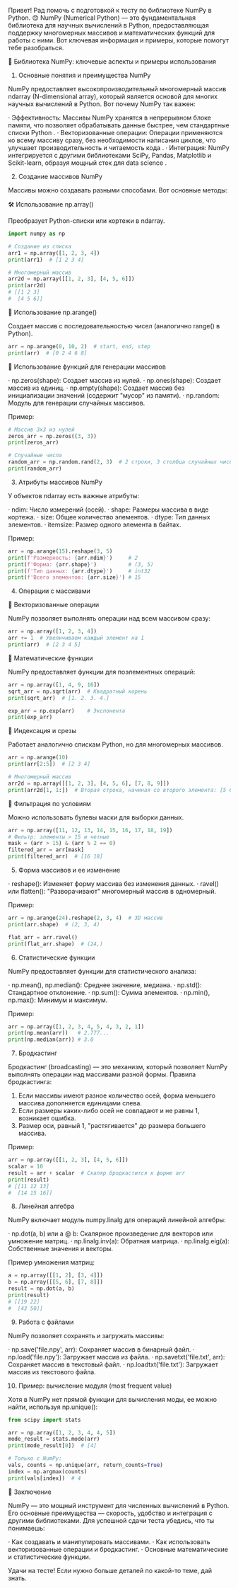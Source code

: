 Привет! Рад помочь с подготовкой к тесту по библиотеке NumPy в Python. 😊 NumPy (Numerical Python) — это фундаментальная библиотека для научных вычислений в Python, предоставляющая поддержку многомерных массивов и математических функций для работы с ними. Вот ключевая информация и примеры, которые помогут тебе разобраться.

🧠 Библиотека NumPy: ключевые аспекты и примеры использования

1. Основные понятия и преимущества NumPy

NumPy предоставляет высокопроизводительный многомерный массив ndarray (N-dimensional array), который является основой для многих научных вычислений в Python. Вот почему NumPy так важен:

· Эффективность: Массивы NumPy хранятся в непрерывном блоке памяти, что позволяет обрабатывать данные быстрее, чем стандартные списки Python .
· Векторизованные операции: Операции применяются ко всему массиву сразу, без необходимости написания циклов, что улучшает производительность и читаемость кода .
· Интеграция: NumPy интегрируется с другими библиотеками SciPy, Pandas, Matplotlib и Scikit-learn, образуя мощный стек для data science .

2. Создание массивов NumPy

Массивы можно создавать разными способами. Вот основные методы:

🛠️ Использование np.array()

Преобразует Python-списки или кортежи в ndarray.

```python
import numpy as np

# Создание из списка
arr1 = np.array([1, 2, 3, 4])
print(arr1)  # [1 2 3 4]

# Многомерный массив
arr2d = np.array([[1, 2, 3], [4, 5, 6]])
print(arr2d)
# [[1 2 3]
#  [4 5 6]]
```

🔢 Использование np.arange()

Создает массив с последовательностью чисел (аналогично range() в Python).

```python
arr = np.arange(0, 10, 2)  # start, end, step
print(arr)  # [0 2 4 6 8]
```

🎲 Использование функций для генерации массивов

· np.zeros(shape): Создает массив из нулей.
· np.ones(shape): Создает массив из единиц.
· np.empty(shape): Создает массив без инициализации значений (содержит "мусор" из памяти).
· np.random: Модуль для генерации случайных массивов.

Пример:

```python
# Массив 3x3 из нулей
zeros_arr = np.zeros((3, 3))
print(zeros_arr)

# Случайные числа
random_arr = np.random.rand(2, 3)  # 2 строки, 3 столбца случайных чисел от 0 до 1
print(random_arr)
```

3. Атрибуты массивов NumPy

У объектов ndarray есть важные атрибуты:

· ndim: Число измерений (осей).
· shape: Размеры массива в виде кортежа.
· size: Общее количество элементов.
· dtype: Тип данных элементов.
· itemsize: Размер одного элемента в байтах.

Пример:

```python
arr = np.arange(15).reshape(3, 5)
print(f'Размерность: {arr.ndim}')     # 2
print(f'Форма: {arr.shape}')          # (3, 5)
print(f'Тип данных: {arr.dtype}')     # int32
print(f'Всего элементов: {arr.size}') # 15
```

4. Операции с массивами

🔄 Векторизованные операции

NumPy позволяет выполнять операции над всем массивом сразу:

```python
arr = np.array([1, 2, 3, 4])
arr += 1  # Увеличиваем каждый элемент на 1
print(arr)  # [2 3 4 5]
```

🧮 Математические функции

NumPy предоставляет функции для поэлементных операций:

```python
arr = np.array([1, 4, 9, 16])
sqrt_arr = np.sqrt(arr)  # Квадратный корень
print(sqrt_arr)  # [1. 2. 3. 4.]

exp_arr = np.exp(arr)    # Экспонента
print(exp_arr)
```

🧩 Индексация и срезы

Работает аналогично спискам Python, но для многомерных массивов.

```python
arr = np.arange(10)
print(arr[2:5])  # [2 3 4]

# Многомерный массив
arr2d = np.array([[1, 2, 3], [4, 5, 6], [7, 8, 9]])
print(arr2d[1, 1:])  # Вторая строка, начиная со второго элемента: [5 6]
```

🎯 Фильтрация по условиям

Можно использовать булевы маски для выборки данных.

```python
arr = np.array([11, 12, 13, 14, 15, 16, 17, 18, 19])
# Фильтр: элементы > 15 и четные
mask = (arr > 15) & (arr % 2 == 0)
filtered_arr = arr[mask]
print(filtered_arr)  # [16 18]
```

5. Форма массивов и ее изменение

· reshape(): Изменяет форму массива без изменения данных.
· ravel() или flatten(): "Разворачивают" многомерный массив в одномерный.

Пример:

```python
arr = np.arange(24).reshape(2, 3, 4)  # 3D массив
print(arr.shape)  # (2, 3, 4)

flat_arr = arr.ravel()
print(flat_arr.shape)  # (24,)
```

6. Статистические функции

NumPy предоставляет функции для статистического анализа:

· np.mean(), np.median(): Среднее значение, медиана.
· np.std(): Стандартное отклонение.
· np.sum(): Сумма элементов.
· np.min(), np.max(): Минимум и максимум.

Пример:

```python
arr = np.array([1, 2, 3, 4, 5, 4, 3, 2, 1])
print(np.mean(arr))   # 2.777...
print(np.median(arr)) # 3.0
```

7. Бродкастинг

Бродкастинг (broadcasting) — это механизм, который позволяет NumPy выполнять операции над массивами разной формы. Правила бродкастинга:

1. Если массивы имеют разное количество осей, форма меньшего массива дополняется единицами слева.
2. Если размеры каких-либо осей не совпадают и не равны 1, возникает ошибка.
3. Размер оси, равный 1, "растягивается" до размера большего массива.

Пример:

```python
arr = np.array([[1, 2, 3], [4, 5, 6]])
scalar = 10
result = arr + scalar  # Скаляр бродкастится к форме arr
print(result)
# [[11 12 13]
#  [14 15 16]]
```

8. Линейная алгебра

NumPy включает модуль numpy.linalg для операций линейной алгебры:

· np.dot(a, b) или a @ b: Скалярное произведение для векторов или умножение матриц.
· np.linalg.inv(a): Обратная матрица.
· np.linalg.eig(a): Собственные значения и векторы.

Пример умножения матриц:

```python
a = np.array([[1, 2], [3, 4]])
b = np.array([[5, 6], [7, 8]])
result = np.dot(a, b)
print(result)
# [[19 22]
#  [43 50]]
```

9. Работа с файлами

NumPy позволяет сохранять и загружать массивы:

· np.save('file.npy', arr): Сохраняет массив в бинарный файл.
· np.load('file.npy'): Загружает массив из файла.
· np.savetxt('file.txt', arr): Сохраняет массив в текстовый файл.
· np.loadtxt('file.txt'): Загружает массив из текстового файла.

10. Пример: вычисление модуля (most frequent value)

Хотя в NumPy нет прямой функции для вычисления моды, ее можно найти, используя np.unique():

```python
from scipy import stats

arr = np.array([1, 2, 3, 4, 4, 5])
mode_result = stats.mode(arr)
print(mode_result[0])  # [4]

# Только с NumPy:
vals, counts = np.unique(arr, return_counts=True)
index = np.argmax(counts)
print(vals[index])  # 4
```

💎 Заключение

NumPy — это мощный инструмент для численных вычислений в Python. Его основные преимущества — скорость, удобство и интеграция с другими библиотеками. Для успешной сдачи теста убедись, что ты понимаешь:

· Как создавать и манипулировать массивами.
· Как использовать векторизованные операции и бродкастинг.
· Основные математические и статистические функции.

Удачи на тесте! Если нужно больше деталей по какой-то теме, дай знать.